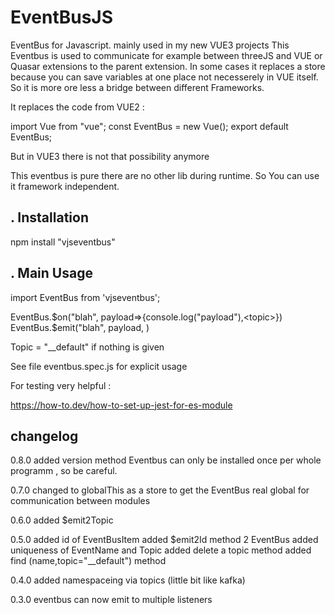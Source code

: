 #  EventBusJS
EventBus for Javascript. mainly used in my new VUE3 projects
This Eventbus is used to communicate for example between threeJS and VUE or Quasar extensions to the parent extension. In some cases it replaces a store because you can save variables at one place not necesserely in VUE itself. So it is more ore less a bridge between different Frameworks.



It replaces the code from VUE2 :

import Vue from "vue";
const EventBus = new Vue();
export default EventBus;

But in VUE3 there is not that possibility anymore

This eventbus is pure there are no other lib during runtime.
So You can use it framework independent.




## . Installation

npm install "vjseventbus"
 

## . Main Usage 
import EventBus from 'vjseventbus';

EventBus.$on("blah", payload=>{console.log("payload"),<topic>})
EventBus.$emit("blah", payload, <topic>)

Topic = "__default" if nothing is given

See file eventbus.spec.js for explicit usage


For testing very helpful :

https://how-to.dev/how-to-set-up-jest-for-es-module

##  changelog

0.8.0  added version method Eventbus can only be installed once per 
       whole programm , so be careful.

0.7.0  changed to globalThis as a store to get the EventBus real global for communication between modules

0.6.0  added $emit2Topic

0.5.0  added id of EventBusItem
       added $emit2Id method 2 EventBus
       added uniqueness of EventName and Topic
       added delete a topic method
       added find (name,topic="__default") method

0.4.0  added namespaceing via topics (little bit like kafka)

0.3.0  eventbus can now emit to multiple listeners
